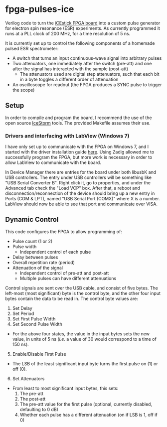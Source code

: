 # fpga-pulses-ice
Verilog code to turn the [iCEstick FPGA board](http://www.latticesemi.com/icestick) into a custom pulse generator for electron spin resonance (ESR) experiments.
As currently programmed it runs at a PLL clock of 200 MHz, for a time resolution of 5 ns.

It is currently set up to control the following components of a homemade pulsed ESR spectrometer:
* A switch that turns an input continuous-wave signal into arbitrary pulses
* Two attenuators, one immediately after the switch (pre-att) and one after the signal has interacted with the sample (post-att)
  * The attenuators used are digital step attenuators, such that each bit in a byte toggles a different order of attenuation
* An oscilloscope for readout (the FPGA produces a SYNC pulse to trigger the scope)

## Setup
In order to compile and program the board, I recommend the use of the open source
[IceStorm](http://www.clifford.at/icestorm/) tools. The provided Makefile assumes their use.

### Drivers and interfacing with LabView (Windows 7)
I have only set up to communicate with the FPGA on Windows 7, and I started with the driver installation guide
[here](https://github.com/FPGAwars/libftdi-cross-builder/wiki#driver-installation).
Using Zadig allowed me to successfully program the FPGA, but more work is necessary in order to allow LabView to 
communicate with the board.

In Device Manager there are entries for the board under both libusbK and USB controllers.
The entry under USB controllers will be something like "USB Serial Converter B". Right click it, go to properties,
and under the Advanced tab check the "Load VCP" box. After that, a reboot and disconnection/reconnection of the device
should bring up a new entry in Ports (COM & LPT), named "USB Serial Port (COMX)" where X is a number.
LabView should now be able to see that port and communicate over VISA.

## Dynamic Control
This code configures the FPGA to allow programming of:
* Pulse count (1 or 2)
* Pulse width
  * Independent control of each pulse
* Delay between pulses
* Overall repetition rate (period)
* Attenuation of the signal
  * Independent control of pre-att and post-att
  * Multiple pulses can have different attenuations

Control signals are sent over the USB cable, and consist of five bytes.
The left-most (most significant) byte is the control byte, and the other four input bytes contain the data to be read in.
The control byte values are:
1. Set Delay
2. Set Period
3. Set First Pulse Width
4. Set Second Pulse Width
  * For the above four states, the value in the input bytes sets the new value, in units of 5 ns
  (*i.e.* a value of 30 would correspond to a time of 150 ns).
5. Enable/Disable First Pulse
  * The LSB of the least significant input byte turns the first pulse on (1) or off (0).
6. Set Attenuators
  * From least to most significant input bytes, this sets:
    1. The pre-att
    2. The post-att
    3. The pre-att value for the first pulse (optional, currently disabled, defaulting to 0 dB)
    4. Whether each pulse has a different attenuation (on if LSB is 1, off if 0)
